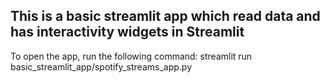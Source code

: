 ## This is a basic streamlit app which read data and has interactivity widgets in Streamlit
To open the app, run the following command: streamlit run basic_streamlit_app/spotify_streams_app.py
